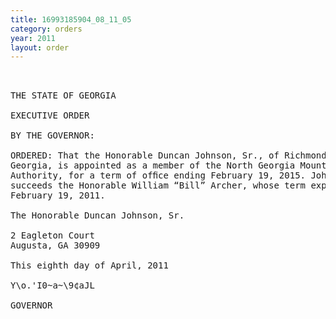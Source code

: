 ```yaml
---
title: 16993185904_08_11_05
category: orders
year: 2011
layout: order
---
```


<pre> 

THE STATE OF GEORGIA

EXECUTIVE ORDER

BY THE GOVERNOR:

ORDERED: That the Honorable Duncan Johnson, Sr., of Richmond County,
Georgia, is appointed as a member of the North Georgia Mountains
Authority, for a term of ofﬁce ending February 19, 2015. Johnson
succeeds the Honorable William “Bill” Archer, whose term expired
February 19, 2011.

The Honorable Duncan Johnson, Sr.

2 Eagleton Court
Augusta, GA 30909

This eighth day of April, 2011

Y\o.'I0~a~\9¢aJL

GOVERNOR

</pre>
